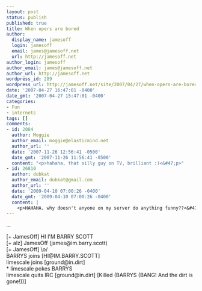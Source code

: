 ```yaml
---
layout: post
status: publish
published: true
title: When opers are bored
author:
  display_name: jamesoff
  login: jamesoff
  email: james@jamesoff.net
  url: http://jamesoff.net
author_login: jamesoff
author_email: james@jamesoff.net
author_url: http://jamesoff.net
wordpress_id: 289
wordpress_url: http://jamesoff.net/site/2007/04/27/when-opers-are-bored/
date: '2007-04-27 16:47:01 -0400'
date_gmt: '2007-04-27 15:47:01 -0400'
categories:
- Fun
- internets
tags: []
comments:
- id: 2084
  author: Moggie
  author_email: moggie@elasticmind.net
  author_url: ''
  date: '2007-11-26 12:56:41 -0500'
  date_gmt: '2007-11-26 11:56:41 -0500'
  content: "<p>hahaha, that silly guy on TV, brilliant :)<&#47;p>"
- id: 26810
  author: dubkat
  author_email: dubkat@gmail.com
  author_url: ''
  date: '2009-04-10 07:00:26 -0400'
  date_gmt: '2009-04-10 07:00:26 -0400'
  content: |
    <p>HAHAHA. why doesn't anyone on my server do anything funny??<&#47;p>
---
```

<p>...</p>
<p>    [+     JamesOff] HI I'M BARRY SCOTT<br />
    [+          alz] JamesOff (james@im.barry.scott)<br />
    [+     JamesOff] \o&#47;<br />
                     BARRYS joins [HI@IM.BARRY.SCOTT]<br />
                     limescale joins [ground@in.dirt]<br />
    *     limescale pokes BARRYS<br />
                     limescale quits IRC [ground@in.dirt] [Killed (BARRYS (BANG! And the dirt is gone!))]</p>
